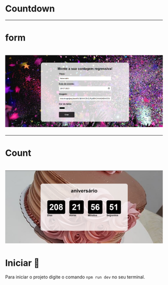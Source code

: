 # Countdown
<hr>

# form
# <img src="./countdown/src/assets/formulario.png">

<hr>

# Count
# <img src="./countdown/src/assets/countdown-final.png"> 

# Iniciar 🚀

Para iniciar o projeto digite o comando `npm run dev` no seu terminal.
